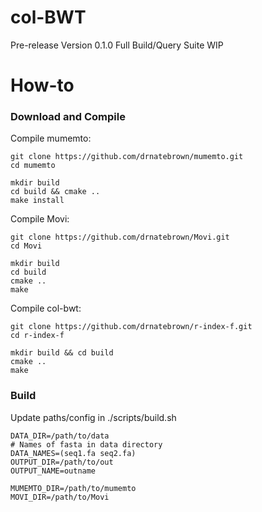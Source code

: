 # col-BWT
Pre-release Version 0.1.0
Full Build/Query Suite WIP

# How-to
### Download and Compile

Compile mumemto:
```console
git clone https://github.com/drnatebrown/mumemto.git
cd mumemto

mkdir build 
cd build && cmake ..
make install
```
Compile Movi:
```console
git clone https://github.com/drnatebrown/Movi.git
cd Movi

mkdir build
cd build
cmake ..
make
```

Compile col-bwt:
```console
git clone https://github.com/drnatebrown/r-index-f.git
cd r-index-f

mkdir build && cd build
cmake ..
make
```

### Build
Update paths/config in ./scripts/build.sh
```console
DATA_DIR=/path/to/data
# Names of fasta in data directory
DATA_NAMES=(seq1.fa seq2.fa) 
OUTPUT_DIR=/path/to/out
OUTPUT_NAME=outname

MUMEMTO_DIR=/path/to/mumemto
MOVI_DIR=/path/to/Movi
```
